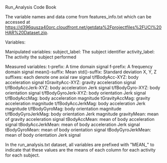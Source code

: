 Run_Analysis Code Book

The variable names and data come from features_info.txt which can be accessed at https://d396qusza40orc.cloudfront.net/getdata%2Fprojectfiles%2FUCI%20HAR%20Dataset.zip.

Variables:

Manipulated variables:
subject_label: The subject identifier
activity_label: The activity the subject performed

Measured variables:
t-prefix: A time domain signal
f-prefix: A frequency domain signal
mean()-suffix: Mean
std()-suffix: Standard deviation
X, Y, Z suffixes: each denote one axial raw signal
t/fBodyAcc-XYZ: body acceleration signal
tGravityAcc-XYZ: gravity acceleration signal
t/fBodyAccJerk-XYZ: body acceleration Jerk signal
t/fBodyGyro-XYZ: body orientation signal
t/fBodyGyroJerk-XYZ: body orientation Jerk signal
t/fBodyAccMag: body acceleration magnitude
tGravityAccMag: gravity acceleration magnitude
t/fBodyAccJerkMag: body acceleration Jerk magnitude
t/fBodyGyroMag: body orientation magnitude
t/fBodyGyroJerkMag: body orientation Jerk magnitude
gravityMean: mean of gravity acceleration signal
tBodyAccMean: mean of body acceleration signal
tBodyAccJerkMean: mean of body acceleration Jerk signal
tBodyGyroMean: mean of body orientation signal
tBodyGyroJerkMean: mean of body orientation Jerk signal

In the run_analysis.txt dataset, all variables are prefixed with "MEAN_" to indicate that these values are the means of each column for each activity for each subject.